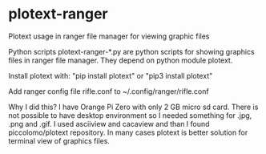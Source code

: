 # plotext-ranger
Plotext usage in ranger file manager for viewing graphic files

Python scripts plotext-ranger-*.py are python scripts for showing graphics files in ranger file manager. They depend on python module plotext.

Install plotext with:
  "pip install plotext" or
  "pip3 install plotext"
  
Add ranger config file rifle.conf to ~/.config/ranger/rifle.conf

Why I did this?
I have Orange Pi Zero with only 2 GB micro sd card. There is not possible to have desktop environment so I needed something for .jpg, .png and .gif.
I used asciiview and cacaview and than I found piccolomo/plotext repository. In many cases plotext is better solution for terminal view of graphics files.
